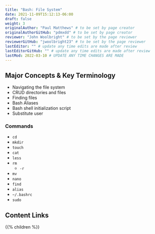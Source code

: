 ```yaml
---
title: "Bash: File System"
date: 2021-11-09T15:12:13-06:00
draft: false
weight: 3
originalAuthor: "Paul Matthews" # to be set by page creator
originalAuthorGitHub: "pdmxdd" # to be set by page creator
reviewer: "John Woolbright" # to be set by the page reviewer
reviewerGitHub: "jwoolbright23" # to be set by the page reviewer
lastEditor: "" # update any time edits are made after review
lastEditorGitHub: "" # update any time edits are made after review
lastMod: 2022-03-10 # UPDATE ANY TIME CHANGES ARE MADE
---
```


## Major Concepts & Key Terminology

- Navigating the file system
- CRUD directories and files
- Finding files
- Bash Aliases
- Bash shell initialization script
- Substitute user

### Commands

- `cd`
- `mkdir`
- `touch`
- `cat`
- `less`
- `rm`
  - `-r`
- `mv`
- `nano`
- `find`
- `alias`
- `~/.bashrc`
- `sudo`

## Content Links

{{% children %}}